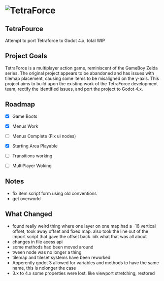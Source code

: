 
# ![TetraForce](https://tetraforce.io/wp-content/uploads/2020/07/Logo_FullyRendered-1024x617.png)
## TetraFource
Attempt to port Tetraforce to Godot 4.x, total WIP

## Project Goals
TetraForce is a multiplayer action game, reminiscent of the GameBoy Zelda series. The original project appears to be abandoned and has issues with tilemap placement, causing some items to be misaligned on the y-axis. This project aims to build upon the existing work of the TetraForce development team, rectify the identified issues, and port the project to Godot 4.x.

## Roadmap
- [x] Game Boots
- [x] Menus Work
- [ ] Menus Complete (Fix ui nodes)
- [x] Starting Area Playable
- [ ] Transitions working
- [ ] MultiPlayer Woking


## Notes
- fix item script form using old conventions
- get overworld

## What Changed
- found really weird thing where one layer on one map had a -16 vertical offset, took away offset and fixed map. also took the line out of the import script that gave the offset back. idk what that was all about
- changes in file acess api 
- some methods had been moved around 
- tween node was no longer a thing
- tilemap and tileset systems have been reworked
- Apperently godot 3 allowed for variables and methods to have the same name, this is nolonger the case
- 3.x to 4.x some properties were lost. like viewport stretching, restored
